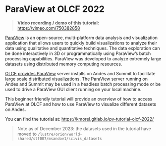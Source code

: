 # ParaView at OLCF 2022

> **Video recording / demo of this tutorial:** <https://vimeo.com/750382858>

[ParaView](https://www.paraview.org/) is an open-source, multi-platform data analysis and visualization application that allows users to quickly build visualizations to analyze their data using qualitative and quantitative techniques.
The data exploration can be done interactively in 3D or programmatically using ParaView’s batch processing capabilities.
ParaView was developed to analyze extremely large datasets using distributed memory computing resources.

[OLCF provides ParaView](https://docs.olcf.ornl.gov/software/viz_tools/paraview.html) server installs on Andes and Summit to facilitate large scale distributed visualizations.
The ParaView server running on Andes and Summit may be used in a headless batch processing mode or be used to drive a ParaView GUI client running on your local machine.

This beginner friendly tutorial will provide an overview of how to access ParaView at OLCF and how to use ParaView to visualize different datasets on Andes.

You can find the tutorial at: <https://kmorel.gitlab.io/pv-tutorial-olcf-2022/>

> Note as of December 2023: the datasets used in the tutorial have moved to `/lustre/orion/world-shared/stf007/msandov1/scivis_datasets`
